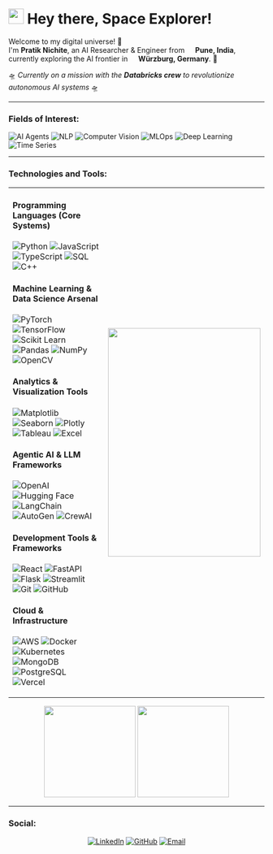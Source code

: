
<h1><img src="https://raw.githubusercontent.com/MartinHeinz/MartinHeinz/master/wave.gif" width="30px"> Hey there, Space Explorer!</h1>

<p>Welcome to my digital universe! 🚀</br> I'm <b>Pratik Nichite</b>, an AI Researcher & Engineer from <img src="https://cdn-icons-png.flaticon.com/512/197/197419.png" width="13"/> <b>Pune, India</b>, currently exploring the AI frontier in <img src="https://cdn-icons-png.flaticon.com/512/197/197571.png" width="13"/> <b>Würzburg, Germany</b>. 🌌</p>

<p>🛸 <i>Currently on a mission with the <b>Databricks crew</b> to revolutionize autonomous AI systems</i> 🛸</p>

---

<h3>Fields of Interest:</h3>
<p>
  <img alt="AI Agents" src="https://img.shields.io/badge/-Autonomous_Systems-FF6B6B?style=flat-square&logo=robot&logoColor=white" />
  <img alt="NLP" src="https://img.shields.io/badge/-Natural_Language_Processing-4ECDC4?style=flat-square&logo=tensorflow&logoColor=white" />
  <img alt="Computer Vision" src="https://img.shields.io/badge/-Computer_Vision-45B7D1?style=flat-square&logo=opencv&logoColor=white" />
  <img alt="MLOps" src="https://img.shields.io/badge/-MLOps-96CEB4?style=flat-square&logo=docker&logoColor=white" />
  <img alt="Deep Learning" src="https://img.shields.io/badge/-Deep_Learning-FFEAA7?style=flat-square&logo=pytorch&logoColor=black" />
  <img alt="Time Series" src="https://img.shields.io/badge/-Time_Series_Forecasting-DDA0DD?style=flat-square&logo=chart.js&logoColor=white" />
</p>

---

<h3>Technologies and Tools:</h3>
<div align="center">
  <table>
    <tr>
      <td>
        <h4>Programming Languages (Core Systems)</h4>
        <p>
          <img alt="Python" src="https://img.shields.io/badge/-Python-306998?style=flat-square&logo=python&logoColor=white" />
          <img alt="JavaScript" src="https://img.shields.io/badge/-JavaScript-F7DF1E?style=flat-square&logo=javascript&logoColor=black" />
          <img alt="TypeScript" src="https://img.shields.io/badge/-TypeScript-007ACC?style=flat-square&logo=typescript&logoColor=white" />
          <img alt="SQL" src="https://img.shields.io/badge/-SQL-336791?style=flat-square&logo=mysql&logoColor=white" />
          <img alt="C++" src="https://img.shields.io/badge/-C++-00599C?style=flat-square&logo=c%2b%2b&logoColor=white" />
        </p>
        <h4>Machine Learning & Data Science Arsenal</h4>
        <p>
          <img alt="PyTorch" src="https://img.shields.io/badge/-PyTorch-EE4C2C?style=flat-square&logo=pytorch&logoColor=white" />
          <img alt="TensorFlow" src="https://img.shields.io/badge/-TensorFlow-FF6F00?style=flat-square&logo=tensorflow&logoColor=white" />
          <img alt="Scikit Learn" src="https://img.shields.io/badge/-Scikit_Learn-F7931E?style=flat-square&logo=scikit-learn&logoColor=white" />
          <img alt="Pandas" src="https://img.shields.io/badge/-Pandas-150458?style=flat-square&logo=pandas&logoColor=white" />
          <img alt="NumPy" src="https://img.shields.io/badge/-NumPy-013243?style=flat-square&logo=numpy&logoColor=white" />
          <img alt="OpenCV" src="https://img.shields.io/badge/-OpenCV-5C3EE8?style=flat-square&logo=opencv&logoColor=white" />
        </p>
        <h4>Analytics & Visualization Tools</h4>
        <p>
          <img alt="Matplotlib" src="https://img.shields.io/badge/-Matplotlib-11557c?style=flat-square&logo=python&logoColor=white" />
          <img alt="Seaborn" src="https://img.shields.io/badge/-Seaborn-388e3c?style=flat-square&logo=python&logoColor=white" />
          <img alt="Plotly" src="https://img.shields.io/badge/-Plotly-3F4F75?style=flat-square&logo=plotly&logoColor=white" />
          <img alt="Tableau" src="https://img.shields.io/badge/-Tableau-E97627?style=flat-square&logo=tableau&logoColor=white" />
          <img alt="Excel" src="https://img.shields.io/badge/-Excel-217346?style=flat-square&logo=microsoft-excel&logoColor=white" />
        </p>
        <h4>Agentic AI & LLM Frameworks</h4>
        <p>
          <img alt="OpenAI" src="https://img.shields.io/badge/-OpenAI-412991?style=flat-square&logo=openai&logoColor=white" />
          <img alt="Hugging Face" src="https://img.shields.io/badge/-🤗_Hugging_Face-FFD21E?style=flat-square&logoColor=black" />
          <img alt="LangChain" src="https://img.shields.io/badge/-LangChain-121212?style=flat-square&logo=chainlink&logoColor=white" />
          <img alt="AutoGen" src="https://img.shields.io/badge/-AutoGen-FF6B6B?style=flat-square&logo=robot&logoColor=white" />
          <img alt="CrewAI" src="https://img.shields.io/badge/-CrewAI-4ECDC4?style=flat-square&logo=artificial-intelligence&logoColor=white" />
        </p>
        <h4>Development Tools & Frameworks</h4>
        <p>
          <img alt="React" src="https://img.shields.io/badge/-React-45b8d8?style=flat-square&logo=react&logoColor=white" />
          <img alt="FastAPI" src="https://img.shields.io/badge/-FastAPI-009688?style=flat-square&logo=fastapi&logoColor=white" />
          <img alt="Flask" src="https://img.shields.io/badge/-Flask-000000?style=flat-square&logo=flask&logoColor=white" />
          <img alt="Streamlit" src="https://img.shields.io/badge/-Streamlit-FF4B4B?style=flat-square&logo=streamlit&logoColor=white" />
          <img alt="Git" src="https://img.shields.io/badge/-Git-F05032?style=flat-square&logo=git&logoColor=white" />
          <img alt="GitHub" src="https://img.shields.io/badge/-GitHub-181717?style=flat-square&logo=github&logoColor=white" />
        </p>
        <h4>Cloud & Infrastructure</h4>
        <p>
          <img alt="AWS" src="https://img.shields.io/badge/-AWS-232F3E?style=flat-square&logo=amazon-aws&logoColor=white" />
          <img alt="Docker" src="https://img.shields.io/badge/-Docker-46a2f1?style=flat-square&logo=docker&logoColor=white" />
          <img alt="Kubernetes" src="https://img.shields.io/badge/-Kubernetes-326ce5?style=flat-square&logo=kubernetes&logoColor=white" />
          <img alt="MongoDB" src="https://img.shields.io/badge/-MongoDB-13aa52?style=flat-square&logo=mongodb&logoColor=white" />
          <img alt="PostgreSQL" src="https://img.shields.io/badge/-PostgreSQL-316192?style=flat-square&logo=postgresql&logoColor=white" />
          <img alt="Vercel" src="https://img.shields.io/badge/-Vercel-000000?style=flat-square&logo=vercel&logoColor=white" />
        </p>
      </td>
      <td>
        <img src="https://i.giphy.com/FT7EbxN8cPeIpIrS1W.webp" width="300" height="450"/>
      </td>
    </tr>
  </table>
</div>

<div align="center">

  <img height="180em" src="https://github-readme-stats.vercel.app/api?username=PratikNichite&show_icons=true&hide_border=true&count_private=true&include_all_commits=true&theme=radical&bg_color=0D1117&title_color=F85D7F&icon_color=F8D866&text_color=F8F8F2"/>

  <img height="180em" src="https://github-readme-stats.vercel.app/api/top-langs/?username=PratikNichite&layout=compact&hide_border=true&theme=radical&bg_color=0D1117&title_color=F85D7F&text_color=F8F8F2"/>
</div>

---
 
<h3>Social:</h3>
<div align="center">
  <p>
  <a href="https://linkedin.com/in/pratik-nichite" target="_blank"><img alt="LinkedIn" src="https://img.shields.io/badge/LinkedIn-%230077B5.svg?&style=for-the-badge&logo=linkedin&logoColor=white" /></a>
  <a href="https://github.com/PratikNichite" target="_blank"><img alt="GitHub" src="https://img.shields.io/badge/GitHub-%2312100E.svg?&style=for-the-badge&logo=Github&logoColor=white" /></a>
  <a href="mailto:pratik.nichite@example.com" target="_blank"><img alt="Email" src="https://img.shields.io/badge/Email-D14836?style=for-the-badge&logo=gmail&logoColor=white" /></a>
  </p>
</div>
